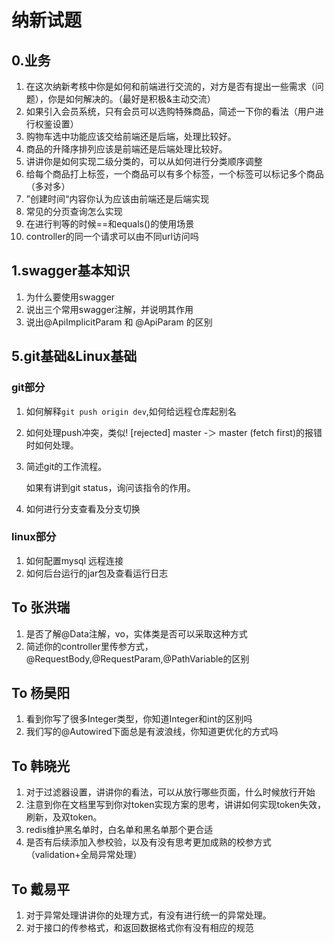 # 纳新试题

## 0.业务

1. 在这次纳新考核中你是如何和前端进行交流的，对方是否有提出一些需求（问题），你是如何解决的。（最好是积极&主动交流）
2. 如果引入会员系统，只有会员可以选购特殊商品，简述一下你的看法（用户进行权鉴设置）
3. 购物车选中功能应该交给前端还是后端，处理比较好。
4. 商品的升降序排列应该是前端还是后端处理比较好。
5. 讲讲你是如何实现二级分类的，可以从如何进行分类顺序调整
6. 给每个商品打上标签，一个商品可以有多个标签，一个标签可以标记多个商品（多对多）
7. ”创建时间“内容你认为应该由前端还是后端实现
8. 常见的分页查询怎么实现
9. 在进行判等的时候==和equals()的使用场景
10. controller的同一个请求可以由不同url访问吗

## 1.swagger基本知识
1. 为什么要使用swagger
2. 说出三个常用swagger注解，并说明其作用
3. 说出@ApiImplicitParam 和 @ApiParam 的区别



## 5.git基础&Linux基础

### git部分

1. 如何解释`git push origin dev`,如何给远程仓库起别名

2. 如何处理push冲突，类似! [rejected] master -＞ master (fetch first)的报错时如何处理。

3. 简述git的工作流程。

   如果有讲到git status，询问该指令的作用。

4. 如何进行分支查看及分支切换

### linux部分

1. 如何配置mysql 远程连接
2. 如何后台运行的jar包及查看运行日志

## To 张洪瑞

1. 是否了解@Data注解，vo，实体类是否可以采取这种方式
2. 简述你的controller里传参方式，@RequestBody,@RequestParam,@PathVariable的区别

## To 杨昊阳

1. 看到你写了很多Integer类型，你知道Integer和int的区别吗
2. 我们写的@Autowired下面总是有波浪线，你知道更优化的方式吗

## To 韩晓光

1. 对于过滤器设置，讲讲你的看法，可以从放行哪些页面，什么时候放行开始
2. 注意到你在文档里写到你对token实现方案的思考，讲讲如何实现token失效，刷新，及双token。
3. redis维护黑名单时，白名单和黑名单那个更合适
4. 是否有后续添加入参校验，以及有没有思考更加成熟的校参方式（validation+全局异常处理）

## To 戴易平

1. 对于异常处理讲讲你的处理方式，有没有进行统一的异常处理。
2. 对于接口的传参格式，和返回数据格式你有没有相应的规范

